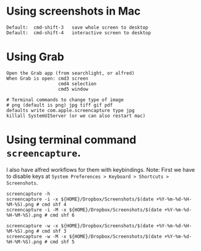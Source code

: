 # Using screenshots in Mac
```
Default:  cmd-shift-3   save whole screen to desktop
Default:  cmd-shift-4   interactive screen to desktop
```

# Using Grab
```
Open the Grab app (from searchlight, or alfred)
When Grab is open: cmd3 screen
                   cmd4 selection
                   cmd5 window
                   
# Terminal commands to change type of image
# png (default is png) jpg tiff gif pdf
defaults write com.apple.screencapture type jpg
killall SystemUIServer (or we can also restart mac)
```

# Using terminal command `screencapture`.
I also have alfred workflows for them with keybindings.
Note: First we have to disable keys at `System Preferences > Keyboard > Shortcuts > Screenshots`.
```
screencapture -h
screencapture -i -x ${HOME}/Dropbox/Screenshots/$(date +%Y-%m-%d-%H-%M-%S).png # cmd shf 4
screencapture -i -M -x ${HOME}/Dropbox/Screenshots/$(date +%Y-%m-%d-%H-%M-%S).png # cmd shf 6

screencapture -w -x ${HOME}/Dropbox/Screenshots/$(date +%Y-%m-%d-%H-%M-%S).png # cmd shf 3
screencapture -w -M -x ${HOME}/Dropbox/Screenshots/$(date +%Y-%m-%d-%H-%M-%S).png # cmd shf 5

```
